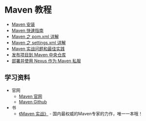 # Maven 教程

- [Maven 安装](maven-install.md)
- [Maven 快速指南](maven-quickstart.md)
- [Maven 之 pom.xml 详解](maven-pom.md)
- [Maven 之 settings.xml 详解](maven-settings.md)
- [Maven 实战问题和最佳实践](maven-action.md)
- [发布项目到 Maven 中央仓库](maven-deploy.md)
- [部署并使用 Nexus 作为 Maven 私服](nexus.md)

## 学习资料

- 官网
  - [Maven 官网](https://maven.apache.org/) 
  - [Maven Github](https://github.com/apache/maven)
- 书
  - [《Maven 实战》](https://book.douban.com/subject/5345682/) - 国内最权威的Maven专家的力作，唯一一本哦！

